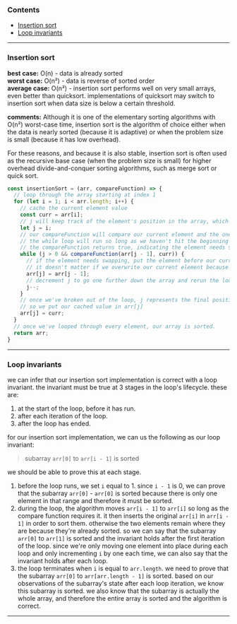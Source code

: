 ### Contents

- [Insertion sort]()  
- [Loop invariants]()  

----

### Insertion sort

**best case:** O(n) - data is already sorted  
**worst case:** O(n²) - data is reverse of sorted order  
**average case:** O(n²) - insertion sort performs well on very small arrays, even better than quicksort. implementations of quicksort may switch to insertion sort when data size is below a certain threshold.  

**comments:**  Although it is one of the elementary sorting algorithms with O(n²) worst-case time, insertion sort is the algorithm of choice either when the data is nearly sorted (because it is adaptive) or when the problem size is small (because it has low overhead).

For these reasons, and because it is also stable, insertion sort is often used as the recursive base case (when the problem size is small) for higher overhead divide-and-conquer sorting algorithms, such as merge sort or quick sort.

```js
const insertionSort = (arr, compareFunction) => {
  // loop through the array starting at index 1
  for (let i = 1; i < arr.length; i++) {
    // cache the current element value
    const curr = arr[i];
    // j will keep track of the element's position in the array, which at the moment is i
    let j = i;
    // our compareFunction will compare our current element and the one before it in the array (arr[j - 1])
    // the while loop will run so long as we haven't hit the beginning of the array and so long as
    // the compareFunction returns true, indicating the element needs swapping with the one before it
    while (j > 0 && compareFunction(arr[j - 1], curr)) {
      // if the element needs swapping, put the element before our current element in our current element's place
      // it doesn't matter if we overwrite our current element because we've already cached it's value
      arr[j] = arr[j - 1];
      // decrement j to go one further down the array and rerun the loop to compare that element
      j--;
    }
    // once we've broken out of the loop, j represents the final position where our current element should be placed
    // so we put our cached value in arr[j]
    arr[j] = curr;
  }
  // once we've looped through every element, our array is sorted.
  return arr;
}

```

----

### Loop invariants

we can infer that our insertion sort implementation is correct with a loop invariant. the invariant must be true at 3 stages in the loop's lifecycle. these are:  

1. at the start of the loop, before it has run.  
2. after each iteration of the loop.  
3. after the loop has ended.  

for our insertion sort implementation, we can us the following as our loop invariant:  

> subarray `arr[0]` to `arr[i - 1]` is sorted

we should be able to prove this at each stage.

1. before the loop runs, we set `i` equal to 1. since `i - 1` is 0, we can prove that the subarray `arr[0]` - `arr[0]` is sorted because there is only one element in that range and therefore it must be sorted.  
2. during the loop, the algorithm moves `arr[i - 1]` to `arr[i]` so long as the compare function requires it. it then inserts the original `arr[i]` in `arr[i - 1]` in order to sort them. otherwise the two elements remain where they are because they're already sorted. so we can say that the subarray `arr[0]` to `arr[1]` is sorted and the invariant holds after the first iteration of the loop. since we're only moving one element into place during each loop and only incrementing `i` by one each time, we can also say that the invariant holds after each loop.  
3. the loop terminates when `i` is equal to `arr.length`. we need to prove that the subarray `arr[0]` to `arr[arr.length - 1]` is sorted. based on our observations of the subarray's state after each loop iteration, we know this subarray is sorted. we also know that the subarray is actually the whole array, and therefore the entire array is sorted and the algorithm is correct.

----
